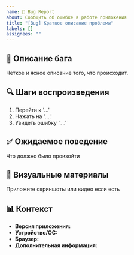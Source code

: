 ```yaml
---
name: 🐛 Bug Report
about: Сообщить об ошибке в работе приложения
title: "[Bug] Краткое описание проблемы"
labels: []
assignees: ""
---
```


## 🐛 Описание бага
Четкое и ясное описание того, что происходит.

## 🔍 Шаги воспроизведения
1. Перейти к '...'
2. Нажать на '....'
3. Увидеть ошибку '....'

## ✅ Ожидаемое поведение
Что должно было произойти

## 📸 Визуальные материалы
Приложите скриншоты или видео если есть

## 📊 Контекст
- **Версия приложения:**
- **Устройство/ОС:**
- **Браузер:**
- **Дополнительная информация:**